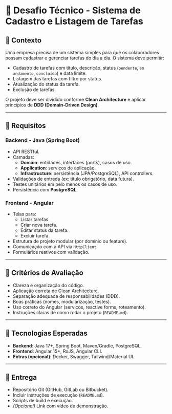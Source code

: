 # 🧪 Desafio Técnico - Sistema de Cadastro e Listagem de Tarefas

## 🧠 Contexto

Uma empresa precisa de um sistema simples para que os colaboradores possam cadastrar e gerenciar tarefas do dia a dia. O sistema deve permitir:

- Cadastro de tarefas com título, descrição, status (`pendente`, `em andamento`, `concluída`) e data limite.
- Listagem das tarefas com filtro por status.
- Atualização do status da tarefa.
- Exclusão de tarefas.

O projeto deve ser dividido conforme **Clean Architecture** e aplicar princípios de **DDD (Domain-Driven Design)**.

---

## 📌 Requisitos

### Backend - Java (Spring Boot)

- API RESTful.
- Camadas:
  - **Domain**: entidades, interfaces (ports), casos de uso.
  - **Application**: serviços de aplicação.
  - **Infrastructure**: persistência (JPA/PostgreSQL), API controllers.
- Validações de entrada (ex: título obrigatório, data futura).
- Testes unitários em pelo menos os casos de uso.
- Persistência com **PostgreSQL**.

### Frontend - Angular

- Telas para:
  - Listar tarefas.
  - Criar nova tarefa.
  - Editar status da tarefa.
  - Excluir tarefa.
- Estrutura de projeto modular (por domínio ou feature).
- Comunicação com a API via `HttpClient`.
- Formulários reativos com validação.

---

## 🎯 Critérios de Avaliação

- Clareza e organização do código.
- Aplicação correta de Clean Architecture.
- Separação adequada de responsabilidades (DDD).
- Boas práticas (nomes, modularização, testes).
- Uso correto do Angular (serviços, reactive forms, roteamento).
- Instruções claras de como rodar o projeto (`README.md`).

---

## 🔧 Tecnologias Esperadas

- **Backend**: Java 17+, Spring Boot, Maven/Gradle, PostgreSQL.
- **Frontend**: Angular 15+, RxJS, Angular CLI.
- **Extras (opcional)**: Docker, Swagger, Tailwind/Material UI.

---

## 📝 Entrega

- Repositório Git (GitHub, GitLab ou Bitbucket).
- Incluir instruções de execução (`README.md`).
- Scripts de build e execução.
- *(Opcional)* Link com vídeo de demonstração.
